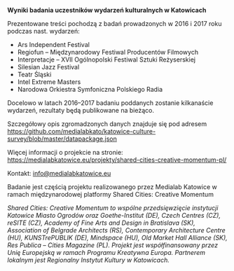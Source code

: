 **Wyniki badania uczestników wydarzeń kulturalnych w Katowicach**

Prezentowane treści pochodzą z badań prowadzonych w 2016 i 2017 roku podczas nast. wydarzeń: 
- Ars Independent Festival
- Regiofun – Międzynarodowy Festiwal Producentów Filmowych
- Interpretacje – XVII Ogólnopolski Festiwal Sztuki Reżyserskiej
- Silesian Jazz Festival
- Teatr Śląski
- Intel Extreme Masters
- Narodowa Orkiestra Symfoniczna Polskiego Radia

Docelowo w latach 2016–2017 badaniu poddanych zostanie kilkanaście wydarzeń, rezultaty będą publikowane na bieżąco.

Szczegółowy opis zgromadzonych danych znajduje się pod adresem https://github.com/medialabkato/katowice-culture-survey/blob/master/datapackage.json

Więcej informacji o projekcie na stronie: 
https://medialabkatowice.eu/projekty/shared-cities-creative-momentum-pl/

Kontakt: info@medialabkatowice.eu

Badanie jest częścią projektu realizowanego przez Medialab Katowice w ramach międzynarodowej platformy Shared Cities: Creative Momentum

*Shared Cities: Creative Momentum to wspólne przedsięwzięcie instytucji Katowice Miasto Ogrodów oraz Goethe-Institut (DE), Czech Centres (CZ), reSITE (CZ), Academy of Fine Arts and Design in Bratislava (SK), Association of Belgrade Architects (RS), Contemporary Architecture Centre (HU), KUNSTrePUBLIK (DE), Mindspace (HU), Old Market Hall Alliance (SK), Res Publica – Cities Magazine (PL). Projekt jest współfinansowany przez Unię Europejską w ramach Programu Kreatywna Europa. Partnerem lokalnym jest Regionalny Instytut Kultury w Katowicach.*
